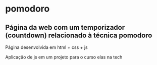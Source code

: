 # pomodoro

## Página da web com um temporizador (countdown) relacionado à técnica pomodoro

Página desenvolvida em html + css + js

Aplicação de js em um projeto para o curso elas na tech
 
